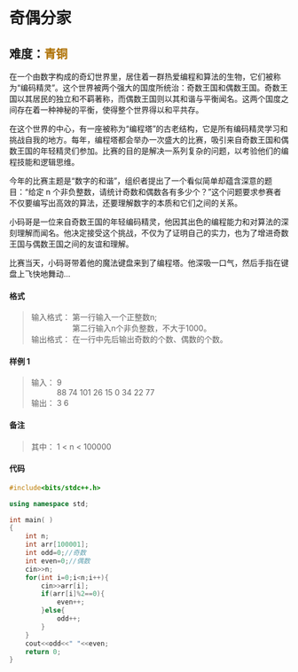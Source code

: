 # <font face ="黑体">奇偶分家</font>
## 难度：<font face ="黑体" font color="#ae7000">青铜</font>

在一个由数字构成的奇幻世界里，居住着一群热爱编程和算法的生物，它们被称为“编码精灵”。这个世界被两个强大的国度所统治：奇数王国和偶数王国。奇数王国以其居民的独立和不羁著称，而偶数王国则以其和谐与平衡闻名。这两个国度之间存在着一种神秘的平衡，使得整个世界得以和平共存。

在这个世界的中心，有一座被称为“编程塔”的古老结构，它是所有编码精灵学习和挑战自我的地方。每年，编程塔都会举办一次盛大的比赛，吸引来自奇数王国和偶数王国的年轻精灵们参加。比赛的目的是解决一系列复杂的问题，以考验他们的编程技能和逻辑思维。

今年的比赛主题是“数字的和谐”，组织者提出了一个看似简单却蕴含深意的题目：“给定 n 个非负整数，请统计奇数和偶数各有多少个？”这个问题要求参赛者不仅要编写出高效的算法，还要理解数字的本质和它们之间的关系。

小码哥是一位来自奇数王国的年轻编码精灵，他因其出色的编程能力和对算法的深刻理解而闻名。他决定接受这个挑战，不仅为了证明自己的实力，也为了增进奇数王国与偶数王国之间的友谊和理解。

比赛当天，小码哥带着他的魔法键盘来到了编程塔。他深吸一口气，然后手指在键盘上飞快地舞动…
#### 格式
>输入格式：
第一行输入一个正整数n;<br>
&emsp;&emsp;&emsp;&emsp;&emsp; 第二行输入n个非负整数，不大于1000。
<br>输出格式：
在一行中先后输出奇数的个数、偶数的个数。

#### 样例 1
>输入：
9<br>
&emsp;&emsp;&emsp; 88 74 101 26 15 0 34 22 77
<br>输出：
3 6

#### 备注
>其中：
1 < n < 100000

#### 代码
```C++
#include<bits/stdc++.h> 

using namespace std;

int main( )
{
    int n;
    int arr[100001];
    int odd=0;//奇数
    int even=0;//偶数
    cin>>n;
    for(int i=0;i<n;i++){
        cin>>arr[i];
        if(arr[i]%2==0){
            even++;
        }else{
            odd++;
        }
    }
    cout<<odd<<" "<<even;
    return 0;
}

```